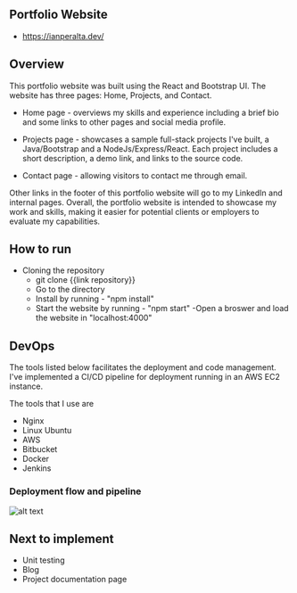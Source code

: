 
## Portfolio Website
- https://ianperalta.dev/

## Overview 

This portfolio website was built using the React and Bootstrap UI. The website has three pages: Home, Projects, and Contact. 

- Home page - overviews my skills and experience including a brief bio and some links to other pages and social media profile.

- Projects page - showcases a sample full-stack projects I've built, a Java/Bootstrap and a NodeJs/Express/React. Each project includes a short description, a demo link, and links to the source code.

- Contact page - allowing visitors to contact me through email. 

Other links in the footer of this portfolio website will go to my LinkedIn and internal pages. Overall, the portfolio website is intended to showcase my work and skills, making it easier for potential clients or employers to evaluate my capabilities.

## How to run 
- Cloning the repository
  - git clone {{link repository}}
  - Go to the directory 
  - Install by running - "npm install"
  - Start the website by running - "npm start" 
  -Open a broswer and load the website in "localhost:4000"
 
## DevOps
The tools listed below facilitates the deployment and code management. I've implemented a CI/CD pipeline for deployment running in an AWS EC2 instance.

The tools that I use are
- Nginx
- Linux Ubuntu
- AWS  
- Bitbucket 
- Docker 
- Jenkins

### Deployment flow and pipeline
![alt text](https://raw.githubusercontent.com/ifperalta/PortfolioWebsite/master/src/components/common/images/architecture.jpg)

## Next to implement
- Unit testing
- Blog 
- Project documentation page
